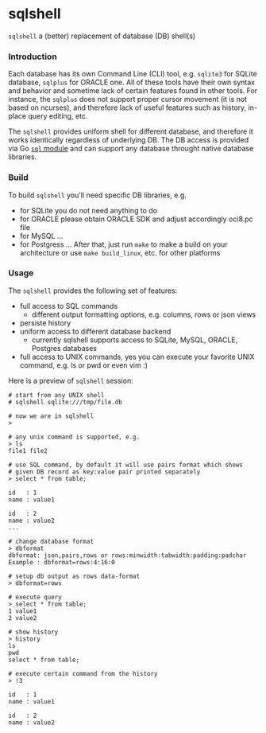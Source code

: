 # sqlshell
`sqlshell` a (better) replacement of database (DB) shell(s)

### Introduction
Each database has its own Command Line (CLI) tool, e.g. `sqlite3` for SQLite
database, `sqlplus` for ORACLE one. All of these tools have
their own syntax and behavior and sometime lack of certain features
found in other tools. For instance, the `sqlplus` does not support
proper cursor movement (it is not based on ncurses), and therefore lack of
useful features such as history, in-place query editing, etc.

The `sqlshell` provides uniform shell for different database, and therefore
it works identically regardless of underlying DB. The DB access is provided
via Go [`sql` module](http://go-database-sql.org/) and can support any
database throught native database libraries.

### Build
To build `sqlshell` you'll need specific DB libraries, e.g.
- for SQLite you do not need anything to do
- for ORACLE please obtain ORACLE SDK and adjust accordingly oci8.pc file
- for MySQL ...
- for Postgress ...
After that, just run `make` to make a build on your architecture
or use `make build_linux`, etc. for other platforms

### Usage
The `sqlshell` provides the following set of features:
- full access to SQL commands
  - different output formatting options, e.g. columns, rows or json views
- persiste history
- uniform access to different database backend
  - currently sqlshell supports access to SQLite, MySQL, ORACLE, Postgres
    databases
- full access to UNIX commands, yes you can execute your favorite UNIX
command, e.g. ls or pwd or even vim :)

Here is a preview of `sqlshell` session:

```
# start from any UNIX shell
# sqlshell sqlite:///tmp/file.db

# now we are in sqlshell
>

# any unix command is supported, e.g.
> ls
file1 file2

# use SQL command, by default it will use pairs format which shows
# given DB record as key:value pair printed separately
> select * from table;

id   : 1
name : value1

id   : 2
name : value2
...

# change database format
> dbformat
dbformat: json,pairs,rows or rows:minwidth:tabwidth:padding:padchar
Example : dbformat=rows:4:16:0

# setup db output as rows data-format
> dbformat=rows

# execute query
> select * from table;
1 value1
2 value2

# show history
> history
ls
pwd
select * from table;

# execute certain command from the history
> !3

id   : 1
name : value1

id   : 2
name : value2

```
